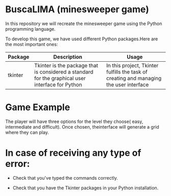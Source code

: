 # BuscaLIMA (minesweeper game)
In this repository we will recreate the minesweeper game using the Python programming language. 

To develop this game, we have used different Python packages.Here are the most important ones: 

|Package |Description            |Usage                  |
|--------|--------------------------------------------------------------------------------------------------|---------------------------------------------------|
|tkinter |Tkinter is the package that is considered a standard for the graphical user interface for Python     |In this project, Tkinter fulfills the task of creating and managing the user interface|      

# Game Example
The player will have three options for the level they choose( easy, intermediate and difficult). Once chosen, theinterface will generate a grid where they can play.


# In case of receiving any type of error:
* Check that you've typed the commands correctly. 


* Check that you have the Tkinter packages in your Python installation.

